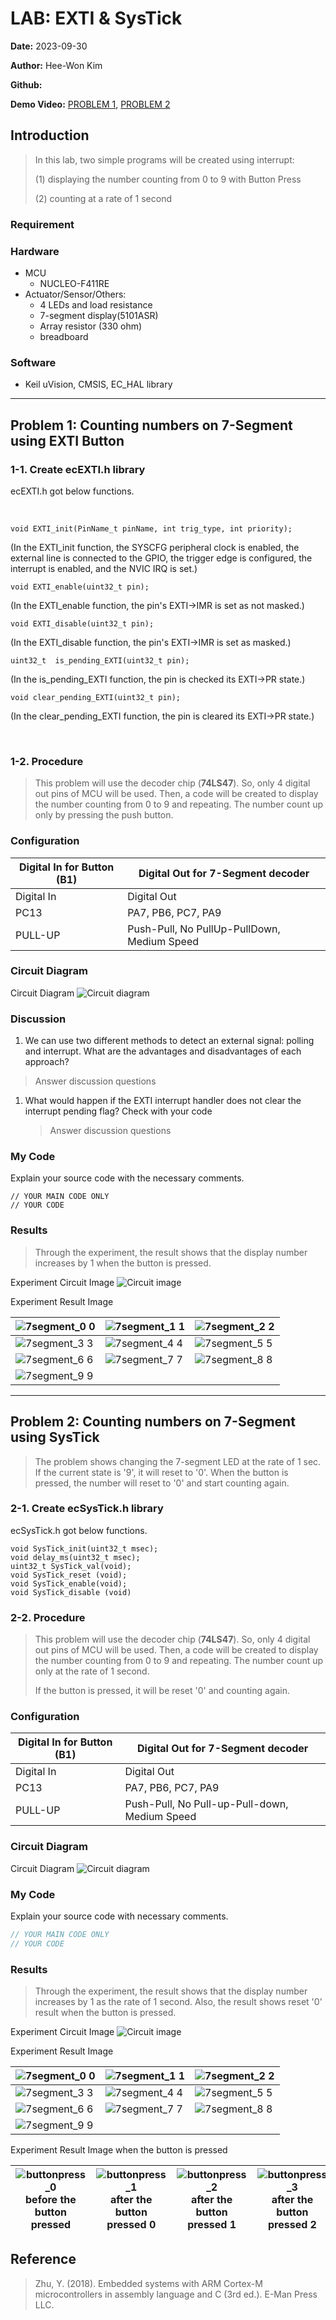 # LAB: EXTI & SysTick

**Date:** 2023-09-30

**Author:** Hee-Won Kim

**Github:** 

**Demo Video:** [PROBLEM 1](https://youtu.be/jPIeNC17DnA), [PROBLEM 2](https://youtu.be/rx8KDd-bWiE)

## **Introduction**

> In this lab, two simple programs will be created using interrupt:
>
> (1) displaying the number counting from 0 to 9 with Button Press
> 
> (2) counting at a rate of 1 second

### **Requirement**

### **Hardware**

- MCU
    - NUCLEO-F411RE
- Actuator/Sensor/Others:
    - 4 LEDs and load resistance
    - 7-segment display(5101ASR)
    - Array resistor (330 ohm)
    - breadboard

### **Software**

- Keil uVision, CMSIS, EC_HAL library
---

## **Problem 1: Counting numbers on 7-Segment using EXTI Button**

### **1-1. Create ecEXTI.h library**
ecEXTI.h got below functions.

<br>

```
void EXTI_init(PinName_t pinName, int trig_type, int priority);
```
(In the EXTI_init function, the SYSCFG peripheral clock is enabled, the external line is connected to the GPIO, the trigger edge is configured, the interrupt is enabled, and the NVIC IRQ is set.)

```
void EXTI_enable(uint32_t pin);
```
(In the EXTI_enable function, the pin's EXTI->IMR is set as not masked.)

```
void EXTI_disable(uint32_t pin);
```
(In the EXTI_disable function, the pin's EXTI->IMR is set as masked.)

```
uint32_t  is_pending_EXTI(uint32_t pin);
```
(In the is_pending_EXTI function, the pin is checked its EXTI->PR state.)

```
void clear_pending_EXTI(uint32_t pin);
```
(In the clear_pending_EXTI function, the pin is cleared its EXTI->PR state.)

<br>

### **1-2. Procedure**
>This problem will use the decoder chip (**74LS47**). So, only 4 digital out pins of MCU will be used. Then, a code will be created to display the number counting from 0 to 9 and repeating. The number count up only by pressing the push button.

### **Configuration**

| Digital In for Button (B1) | Digital Out for 7-Segment decoder |
| --- | --- |
| Digital In | Digital Out |
| PC13 | PA7, PB6, PC7, PA9 |
| PULL-UP | Push-Pull, No PullUp-PullDown, Medium Speed |

### **Circuit Diagram**
Circuit Diagram
![Circuit diagram](img/EXTI_SysTick_LAB_problem1_CD.jpg)

### **Discussion**

1. We can use two different methods to detect an external signal: polling and interrupt. What are the advantages and disadvantages of each approach?

> Answer discussion questions
> 
1. What would happen if the EXTI interrupt handler does not clear the interrupt pending flag? Check with your code
    
    > Answer discussion questions
    > 

### **My Code**

Explain your source code with the necessary comments.

```
// YOUR MAIN CODE ONLY
// YOUR CODE
```

### **Results**
> Through the experiment, the result shows that the display number increases by 1 when the button is pressed.

Experiment Circuit Image
![Circuit image](img/problem_circuit.png)

Experiment Result Image

| ![7segment_0](img/problem1_0.jpg) 0      | ![7segment_1](img/problem1_1.jpg) 1      | ![7segment_2](img/problem1_2.jpg) 2      |
|------------------------------------------|------------------------------------------|------------------------------------------|
| ![7segment_3](img/problem1_3.jpg) 3      | ![7segment_4](img/problem1_4.jpg) 4      | ![7segment_5](img/problem1_5.jpg) 5      |
| ![7segment_6](img/problem1_6.jpg) 6      | ![7segment_7](img/problem1_7.jpg) 7      | ![7segment_8](img/problem1_8.jpg) 8      |
| ![7segment_9](img/problem1_9.jpg) 9      |                                          |                                          |

----

## **Problem 2: Counting numbers on 7-Segment using SysTick**

> The problem shows changing the 7-segment LED at the rate of 1 sec. If the current state is '9', it will reset to '0'. When the button is pressed, the number will reset to '0' and start counting again.

### **2-1. Create ecSysTick.h library**

ecSysTick.h got below functions.

```
void SysTick_init(uint32_t msec);
void delay_ms(uint32_t msec);
uint32_t SysTick_val(void);
void SysTick_reset (void);
void SysTick_enable(void);
void SysTick_disable (void)
```

### **2-2. Procedure**
>This problem will use the decoder chip (**74LS47**). So, only 4 digital out pins of MCU will be used. Then, a code will be created to display the number counting from 0 to 9 and repeating. The number count up only at the rate of 1 second.
> 
> If the button is pressed, it will be reset '0' and counting again.

### **Configuration**

| Digital In for Button (B1) | Digital Out for 7-Segment decoder |
| --- | --- |
| Digital In | Digital Out |
| PC13 | PA7, PB6, PC7, PA9 |
| PULL-UP | Push-Pull, No Pull-up-Pull-down, Medium Speed |

### **Circuit Diagram**

Circuit Diagram
![Circuit diagram](img/EXTI_SysTick_LAB_problem1_CD.jpg)

### **My Code**

Explain your source code with necessary comments.

```C
// YOUR MAIN CODE ONLY
// YOUR CODE
```

### **Results**
> Through the experiment, the result shows that the display number increases by 1 as the rate of 1 second. Also, the result shows reset '0' result when the button is pressed.

Experiment Circuit Image
![Circuit image](img/problem_circuit.png)

Experiment Result Image

| ![7segment_0](img/problem2_0.jpg) 0 | ![7segment_1](img/problem2_1.jpg) 1 | ![7segment_2](img/problem2_2.jpg) 2 |
|-------------------------------------|-------------------------------------|-------------------------------------|
| ![7segment_3](img/problem2_3.jpg) 3 | ![7segment_4](img/problem2_4.jpg) 4 | ![7segment_5](img/problem2_5.jpg) 5 |
| ![7segment_6](img/problem2_6.jpg) 6 | ![7segment_7](img/problem2_7.jpg) 7 | ![7segment_8](img/problem2_8.jpg) 8 |
| ![7segment_9](img/problem2_9.jpg) 9 |                                     |                                     |

Experiment Result Image when the button is pressed

| ![buttonpress_0](img/buttonpress_problem2_0.jpg) before the button pressed | ![buttonpress_1](img/buttonpress_problem2_1.jpg) after the button pressed 0 | ![buttonpress_2](img/buttonpress_problem2_2.jpg) after the button pressed 1 | ![buttonpress_3](img/buttonpress_problem2_3.jpg) after the button pressed 2 |
|----------------------------------------------------------------------------|-----------------------------------------------------------------------------|-----------------------------------------------------------------------------|-------------------------------------------------|

## **Reference**

> Zhu, Y. (2018). Embedded systems with ARM Cortex-M microcontrollers in assembly language and C (3rd ed.). E-Man Press LLC.

